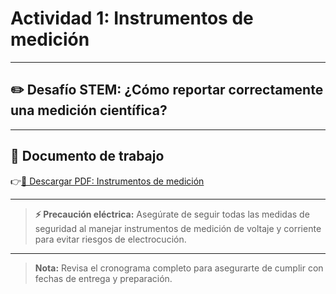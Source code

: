# Actividad 1: Instrumentos de medición

---

## ✏️ Desafío STEM: ¿Cómo reportar correctamente una medición científica?

---

## 📄 Documento de trabajo

👉[📎 Descargar PDF: Instrumentos de medición](../FIS2/MeasuringInstruments.pdf)

---

> **⚡ Precaución eléctrica:** Asegúrate de seguir todas las medidas de seguridad al manejar instrumentos de medición de voltaje y corriente para evitar riesgos de electrocución.

---

> **Nota:** Revisa el cronograma completo para asegurarte de cumplir con fechas de entrega y preparación.
